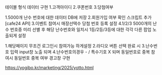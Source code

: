 테이블 형식 데이터 구현
1.고객아이디
2.쿠폰번호
3.당첨여부 

1.5000개 난수 번호에 대한 데이터 DB에 저장
2.회원가입 여부 확인 스크립트 추가 [cafe24 API]
3.이벤트 참여시 매장선택수 당첨 번호 등록 설정
4.1/2/3 5000개의 난수 번호중 미리 선별 후
해당 난수번호와 일치시 1등/2등/3등에 대한 각각 다른 팝업 노출되게 설정

1.해당페이지 무조건 로그인시 참여가능 하게설정
2.라디오 버튼 선택 완료 시
3.난수번호 입력 input창 노출 되며
4.난수번호의경우 - / 특수기호 X 되며 동일번호로 중복 참여시 
동일번호 중복 여부 경고창 구현

https://yogibo.kr/marketing/2025/yotto.html
 
